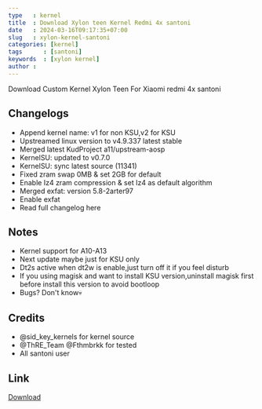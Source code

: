 ```yaml
---
type   : kernel
title  : Download Xylon teen Kernel Redmi 4x santoni
date   : 2024-03-16T09:17:35+07:00
slug   : xylon-kernel-santoni
categories: [kernel]
tags      : [santoni]
keywords  : [xylon kernel]
author :
---
```


Download Custom Kernel Xylon Teen For Xiaomi redmi 4x santoni

## Changelogs
- Append kernel name: v1 for non KSU,v2 for KSU
- Upstreamed linux version to v4.9.337 latest stable
- Merged latest KudProject a11/upstream-aosp
- KernelSU: updated to v0.7.0
- KernelSU: sync latest source (11341)
- Fixed zram swap 0MB & set 2GB for default
- Enable Iz4 zram compression & 
 set Iz4 as default algorithm
- Merged exfat: version 5.8-2arter97
- Enable exfat
- Read full changelog here

## Notes
- Kernel support for A10-A13
- Next update maybe just for KSU only
- Dt2s active when dt2w is enable,just turn off it if you feel disturb
- If you using magisk and want to install KSU version,uninstall magisk first before install this version to avoid bootloop
- Bugs? Don't know💀

## Credits
- @sid_key_kernels for kernel source
- @ThRE_Team @Fthmbrkk  for tested
- All santoni user


## Link
[Download](https://t.me/xyl_garbage/61?single)

